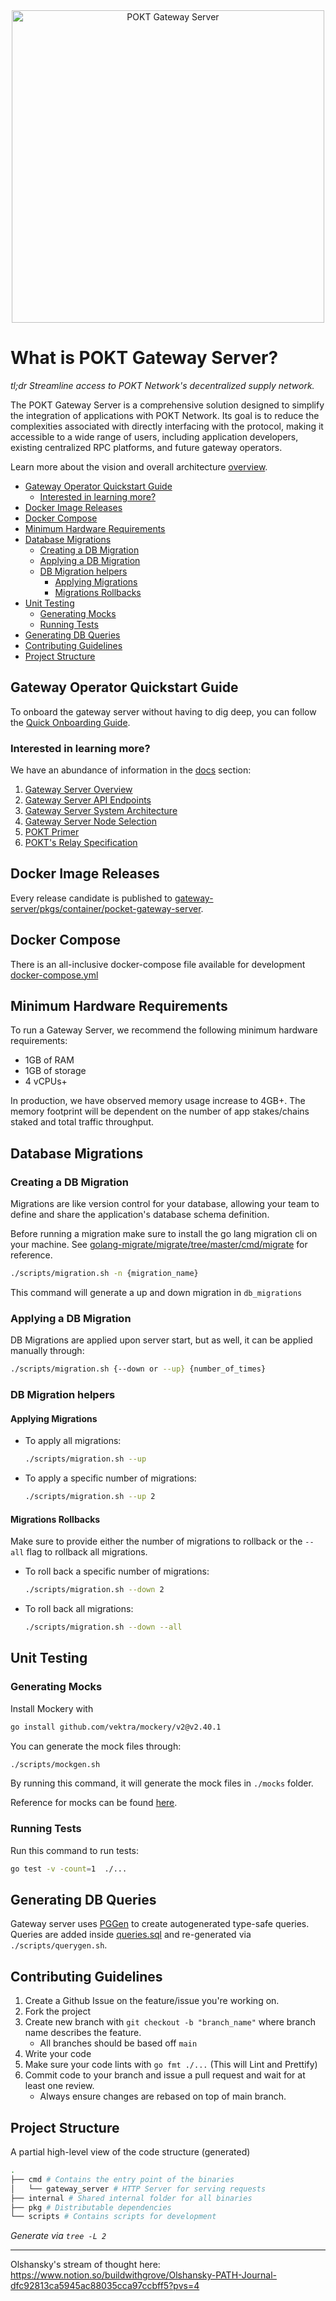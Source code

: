 <div align="center">
<img src="https://github.com/pokt-network/gateway-server/blob/main/docs/resources/gateway-server-logo.jpg" width="500" alt="POKT Gateway Server">
</div>

# What is POKT Gateway Server? <!-- omit in toc -->

_tl;dr Streamline access to POKT Network's decentralized supply network._

The POKT Gateway Server is a comprehensive solution designed to simplify the integration of applications with POKT Network. Its goal is to reduce the complexities associated with directly interfacing with the protocol, making it accessible to a wide range of users, including application developers, existing centralized RPC platforms, and future gateway operators.

Learn more about the vision and overall architecture [overview](./docs/overview.md).

- [Gateway Operator Quickstart Guide](#gateway-operator-quickstart-guide)
  - [Interested in learning more?](#interested-in-learning-more)
- [Docker Image Releases](#docker-image-releases)
- [Docker Compose](#docker-compose)
- [Minimum Hardware Requirements](#minimum-hardware-requirements)
- [Database Migrations](#database-migrations)
  - [Creating a DB Migration](#creating-a-db-migration)
  - [Applying a DB Migration](#applying-a-db-migration)
  - [DB Migration helpers](#db-migration-helpers)
    - [Applying Migrations](#applying-migrations)
    - [Migrations Rollbacks](#migrations-rollbacks)
- [Unit Testing](#unit-testing)
  - [Generating Mocks](#generating-mocks)
  - [Running Tests](#running-tests)
- [Generating DB Queries](#generating-db-queries)
- [Contributing Guidelines](#contributing-guidelines)
- [Project Structure](#project-structure)

## Gateway Operator Quickstart Guide

To onboard the gateway server without having to dig deep, you can follow the [Quick Onboarding Guide](docs/quick-onboarding-guide.md).

### Interested in learning more?

We have an abundance of information in the [docs](docs) section:

1. [Gateway Server Overview](docs/overview.md)
2. [Gateway Server API Endpoints](docs/api-endpoints.md)
3. [Gateway Server System Architecture](docs/system-architecture.md)
4. [Gateway Server Node Selection](docs/node-selection.md)
5. [POKT Primer](docs/pokt-primer.md)
6. [POKT's Relay Specification](docs/pokt-relay-specification.md)

## Docker Image Releases

Every release candidate is published to [gateway-server/pkgs/container/pocket-gateway-server](https://github.com/pokt-network/gateway-server/pkgs/container/pocket-gateway-server).

## Docker Compose

There is an all-inclusive docker-compose file available for development [docker-compose.yml](docker-compose.yml.sample)

## Minimum Hardware Requirements

To run a Gateway Server, we recommend the following minimum hardware requirements:

- 1GB of RAM
- 1GB of storage
- 4 vCPUs+

In production, we have observed memory usage increase to 4GB+. The memory footprint will be dependent on the number of app stakes/chains staked and total traffic throughput.

## Database Migrations

<!-- TODO_IMPROVE: Need more details on why we need a DB, how it's used, pre-requisites, etc... -->

### Creating a DB Migration

Migrations are like version control for your database, allowing your team to define and share the application's database schema definition.

Before running a migration make sure to install the go lang migration cli on your machine. See [golang-migrate/migrate/tree/master/cmd/migrate](https://github.com/golang-migrate/migrate/tree/master/cmd/migrate) for reference.

```sh
./scripts/migration.sh -n {migration_name}
```

This command will generate a up and down migration in `db_migrations`

### Applying a DB Migration

DB Migrations are applied upon server start, but as well, it can be applied manually through:

```sh
./scripts/migration.sh {--down or --up} {number_of_times}
```

### DB Migration helpers

#### Applying Migrations

- To apply all migrations:

  ```sh
  ./scripts/migration.sh --up
  ```

- To apply a specific number of migrations:

  ```sh
  ./scripts/migration.sh --up 2
  ```

#### Migrations Rollbacks

Make sure to provide either the number of migrations to rollback or the `--all` flag to rollback all migrations.

- To roll back a specific number of migrations:

  ```sh
  ./scripts/migration.sh --down 2
  ```

- To roll back all migrations:

  ```sh
  ./scripts/migration.sh --down --all
  ```

## Unit Testing

### Generating Mocks

Install Mockery with

```bash
go install github.com/vektra/mockery/v2@v2.40.1
```

You can generate the mock files through:

```sh
./scripts/mockgen.sh
```

By running this command, it will generate the mock files in `./mocks` folder.

Reference for mocks can be found [here](https://vektra.github.io/mockery/latest).

### Running Tests

Run this command to run tests:

```sh
go test -v -count=1  ./...
```

## Generating DB Queries

Gateway server uses [PGGen](https://github.com/jschaf/pggen) to create autogenerated type-safe queries.
Queries are added inside [queries.sql](./internal/Fdb_query/queries.sql) and re-generated via `./scripts/querygen.sh`.

## Contributing Guidelines

1. Create a Github Issue on the feature/issue you're working on.
2. Fork the project
3. Create new branch with `git checkout -b "branch_name"` where branch name describes the feature.
   - All branches should be based off `main`
4. Write your code
5. Make sure your code lints with `go fmt ./...` (This will Lint and Prettify)
6. Commit code to your branch and issue a pull request and wait for at least one review.
   - Always ensure changes are rebased on top of main branch.

## Project Structure

A partial high-level view of the code structure (generated)

```bash
.
├── cmd # Contains the entry point of the binaries
│   └── gateway_server # HTTP Server for serving requests
├── internal # Shared internal folder for all binaries
├── pkg # Distributable dependencies
└── scripts # Contains scripts for development
```

_Generate via `tree -L 2`_

---

Olshansky's stream of thought here: https://www.notion.so/buildwithgrove/Olshansky-PATH-Journal-dfc92813ca5945ac88035cca97ccbff5?pvs=4
